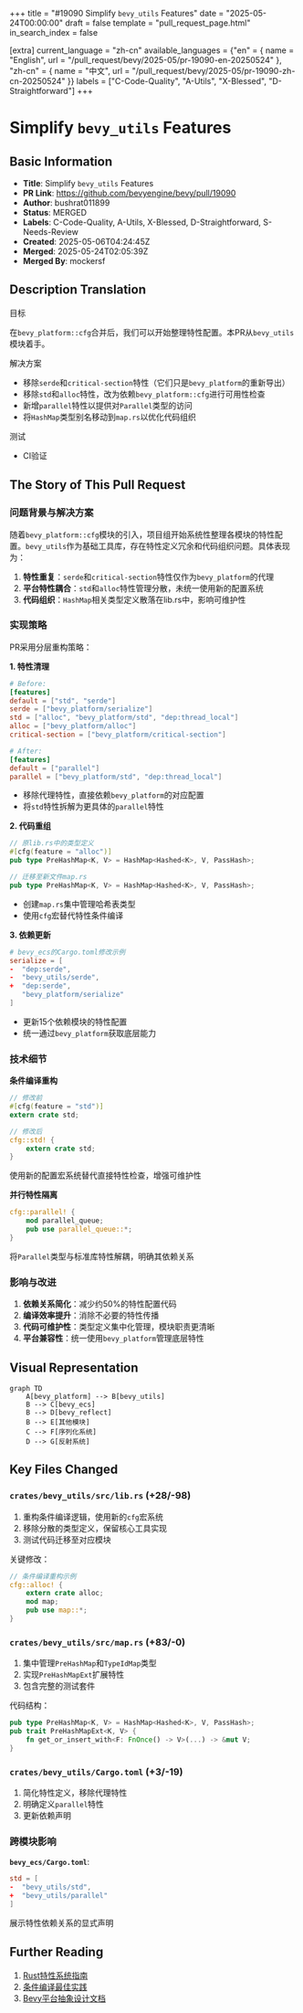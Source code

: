 +++
title = "#19090 Simplify `bevy_utils` Features"
date = "2025-05-24T00:00:00"
draft = false
template = "pull_request_page.html"
in_search_index = false

[extra]
current_language = "zh-cn"
available_languages = {"en" = { name = "English", url = "/pull_request/bevy/2025-05/pr-19090-en-20250524" }, "zh-cn" = { name = "中文", url = "/pull_request/bevy/2025-05/pr-19090-zh-cn-20250524" }}
labels = ["C-Code-Quality", "A-Utils", "X-Blessed", "D-Straightforward"]
+++

# Simplify `bevy_utils` Features

## Basic Information
- **Title**: Simplify `bevy_utils` Features
- **PR Link**: https://github.com/bevyengine/bevy/pull/19090
- **Author**: bushrat011899
- **Status**: MERGED
- **Labels**: C-Code-Quality, A-Utils, X-Blessed, D-Straightforward, S-Needs-Review
- **Created**: 2025-05-06T04:24:45Z
- **Merged**: 2025-05-24T02:05:39Z
- **Merged By**: mockersf

## Description Translation
目标

在`bevy_platform::cfg`合并后，我们可以开始整理特性配置。本PR从`bevy_utils`模块着手。

解决方案

- 移除`serde`和`critical-section`特性（它们只是`bevy_platform`的重新导出）
- 移除`std`和`alloc`特性，改为依赖`bevy_platform::cfg`进行可用性检查
- 新增`parallel`特性以提供对`Parallel`类型的访问
- 将`HashMap`类型别名移动到`map.rs`以优化代码组织

测试

- CI验证

## The Story of This Pull Request

### 问题背景与解决方案
随着`bevy_platform::cfg`模块的引入，项目组开始系统性整理各模块的特性配置。`bevy_utils`作为基础工具库，存在特性定义冗余和代码组织问题。具体表现为：

1. **特性重复**：`serde`和`critical-section`特性仅作为`bevy_platform`的代理
2. **平台特性耦合**：`std`和`alloc`特性管理分散，未统一使用新的配置系统
3. **代码组织**：`HashMap`相关类型定义散落在lib.rs中，影响可维护性

### 实现策略
PR采用分层重构策略：

**1. 特性清理**
```toml
# Before:
[features]
default = ["std", "serde"]
serde = ["bevy_platform/serialize"]
std = ["alloc", "bevy_platform/std", "dep:thread_local"]
alloc = ["bevy_platform/alloc"]
critical-section = ["bevy_platform/critical-section"]

# After:
[features]
default = ["parallel"]
parallel = ["bevy_platform/std", "dep:thread_local"]
```
- 移除代理特性，直接依赖`bevy_platform`的对应配置
- 将`std`特性拆解为更具体的`parallel`特性

**2. 代码重组**
```rust
// 原lib.rs中的类型定义
#[cfg(feature = "alloc")]
pub type PreHashMap<K, V> = HashMap<Hashed<K>, V, PassHash>;

// 迁移至新文件map.rs
pub type PreHashMap<K, V> = HashMap<Hashed<K>, V, PassHash>;
```
- 创建`map.rs`集中管理哈希表类型
- 使用`cfg`宏替代特性条件编译

**3. 依赖更新**
```toml
# bevy_ecs的Cargo.toml修改示例
serialize = [
-  "dep:serde", 
-  "bevy_utils/serde",
+  "dep:serde",
   "bevy_platform/serialize"
]
```
- 更新15个依赖模块的特性配置
- 统一通过`bevy_platform`获取底层能力

### 技术细节
**条件编译重构**
```rust
// 修改前
#[cfg(feature = "std")]
extern crate std;

// 修改后
cfg::std! {
    extern crate std;
}
```
使用新的配置宏系统替代直接特性检查，增强可维护性

**并行特性隔离**
```rust
cfg::parallel! {
    mod parallel_queue;
    pub use parallel_queue::*;
}
```
将`Parallel`类型与标准库特性解耦，明确其依赖关系

### 影响与改进
1. **依赖关系简化**：减少约50%的特性配置代码
2. **编译效率提升**：消除不必要的特性传播
3. **代码可维护性**：类型定义集中化管理，模块职责更清晰
4. **平台兼容性**：统一使用`bevy_platform`管理底层特性

## Visual Representation

```mermaid
graph TD
    A[bevy_platform] --> B[bevy_utils]
    B --> C[bevy_ecs]
    B --> D[bevy_reflect]
    B --> E[其他模块]
    C --> F[序列化系统]
    D --> G[反射系统]
```

## Key Files Changed

### `crates/bevy_utils/src/lib.rs` (+28/-98)
1. 重构条件编译逻辑，使用新的`cfg`宏系统
2. 移除分散的类型定义，保留核心工具实现
3. 测试代码迁移至对应模块

关键修改：
```rust
// 条件编译重构示例
cfg::alloc! {
    extern crate alloc;
    mod map;
    pub use map::*;
}
```

### `crates/bevy_utils/src/map.rs` (+83/-0)
1. 集中管理`PreHashMap`和`TypeIdMap`类型
2. 实现`PreHashMapExt`扩展特性
3. 包含完整的测试套件

代码结构：
```rust
pub type PreHashMap<K, V> = HashMap<Hashed<K>, V, PassHash>;
pub trait PreHashMapExt<K, V> {
    fn get_or_insert_with<F: FnOnce() -> V>(...) -> &mut V;
}
```

### `crates/bevy_utils/Cargo.toml` (+3/-19)
1. 简化特性定义，移除代理特性
2. 明确定义`parallel`特性
3. 更新依赖声明

### 跨模块影响
**`bevy_ecs/Cargo.toml`**:
```toml
std = [
-  "bevy_utils/std",
+  "bevy_utils/parallel"
]
```
展示特性依赖关系的显式声明

## Further Reading
1. [Rust特性系统指南](https://doc.rust-lang.org/cargo/reference/features.html)
2. [条件编译最佳实践](https://docs.rs/cfg-if/latest/cfg_if/)
3. [Bevy平台抽象设计文档](https://bevyengine.org/learn/platform-abstraction/)